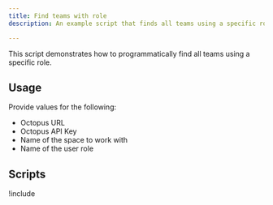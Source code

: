 ```yaml
---
title: Find teams with role
description: An example script that finds all teams using a specific role.

---
```


This script demonstrates how to programmatically find all teams using a specific role.

## Usage

Provide values for the following:
- Octopus URL
- Octopus API Key
- Name of the space to work with
- Name of the user role

## Scripts

!include <find-teams-with-role-scripts>